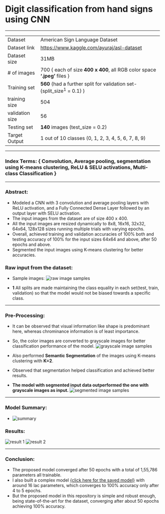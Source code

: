 # Digit classification from hand signs using CNN

----------------------------------
|  |  |
| ------ | ------ |
| Dataset  | American Sign Language Dataset |
| Dataset link | <https://www.kaggle.com/ayuraj/asl-dataset> |
| Dataset size | 31MB |
| \# of images | 700 { each of size **400 x 400**, all RGB color space **‘.jpeg’** files } |
| Training set | **560** (had a further split for validation set- {split_size<sup>1</sup> = 0.1} ) |
| training size | 504 |
| validation size | 56 |
| Testing set | **140** images (test_size = 0.2) |
| Target Output | 1 out of 10 classes (0, 1, 2, 3, 4, 5, 6, 7, 8, 9) |

--------------------------------------------------------------

### Index Terms: { Convolution, Average pooling, segmentation using K-means clustering, ReLU & SELU activations, Multi-class Classification }
-------------------------------------------------------------------
### Abstract:
* Modeled a CNN with 3 convolution and average pooling layers with ReLU activation, and a Fully Connected Dense Layer followed by an output layer with SELU activation.
* The input images from the dataset are of size 400 x 400.
* All the input images are resized dynamically to 8x8, 16x16, 32x32, 64x64, 128x128 sizes running multiple trials with varying epochs.
* Overall, achieved training and validation accuracies of 100% both and testing accuracy of 100% for the input sizes 64x64 and above, after 50 epochs and above.
* Segmented the input images using K-means clustering for better accuracies.


### Raw input from the dataset:
* Sample images:
![raw image samples](./dataset/rawAll.jpg)

* **1** All splits are made maintaining the class equality in each set(test, train, validation) so that the model would not be biased towards a specific class.
-----------------------------------------------------------
### Pre-Processing:

* It can be observed that visual information like shape is predominant here, whereas chrominance information is of least importance.
* So, the color images are converted to grayscale images for better classification performance of the model.
![grayscale image samples](./dataset/grayscaleAll.jpg)

* Also performed **Semantic Segmentation** of the images using K-means clustering with **K=2**.
* Observed that segmentation helped classification and achieved better results.
* **The model with segmented input data outperformed the one with grayscale images as input.**
![segmented image samples](./dataset/masksAll.jpg)
------------------------------------------------------------

### Model Summary:
* ![summary](./dataset/modelSummary.png)


### Results:
![result 1](./dataset/r1.png)
![result 2](./dataset/r2.png)

----------------------------------

### Conclusion:
* The proposed model converged after 50 epochs with a total of 1,55,786 parameters all trainable.
* I also built a complex model [{click here for the saved model}](https://drive.google.com/drive/u/1/folders/1--GzydCeMJYeCl1d5XRtCeVAB4anHSQy) with around 16 lac parameters, which converges to 100% accuracy only after 4 to 5 epochs.
* But the proposed model in this repository is simple and robust enough, being state-of-the-art for the dataset, converging after about 50 epochs achieving 100% accuracy.
